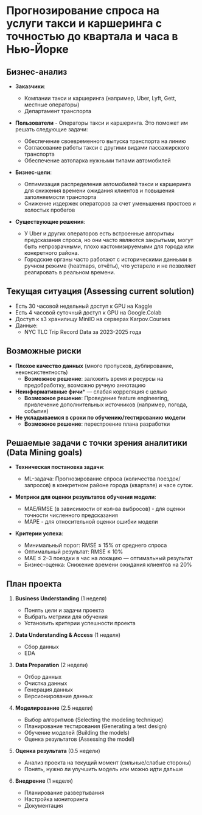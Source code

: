 # Прогнозирование спроса на услуги такси и каршеринга с точностью до квартала и часа в Нью-Йорке

## Бизнес-анализ

- **Заказчики**:
    - Компании такси и каршеринга (например, Uber, Lyft, Gett, местные операторы)
    - Департамент транспорта
- **Пользователи** - Операторы такси и каршеринга. Это поможет им решать
следующие задачи:
    - Обеспечение своевременного выпуска транспорта на линию
    - Согласование работы такси с другими видами пассажирского транспорта
    - Обеспечение автопарка нужными типами автомобилей

- **Бизнес-цели**:
    - Оптимизация распределения автомобилей такси и каршеринга для снижения времени ожидания клиентов и повышения заполняемости транспорта
    - Снижение издержек операторов за счет уменьшения простоев и холостых пробегов

- **Существующие решения**:
    - У Uber и других операторов есть встроенные алгоритмы предсказания спроса, но они часто являются закрытыми, могут быть непрозрачными, плохо кастомизируемыми для города или конкретного района.
    - Городские органы часто работают с историческими данными в ручном режиме (heatmaps, отчёты), что устарело и не позволяет реагировать в реальном времени. 


## Текущая ситуация (Assessing current solution)

- Есть 30 часовой недельный доступ к GPU на Kaggle
- Есть 4 часовой суточный доступ к GPU на Google.Colab
- Доступ к s3 хранилищу MiniIO на серверах Karpov.Courses
- Данные:
    - NYC TLC Trip Record Data за 2023-2025 года

## Возможные риски

- **Плохое качество данных** (много пропусков, дублирование, неконсистентность)
    - **Возможное решение**: заложить время и ресурсы на предобработку, возможно ручную аннотацию
- **Неинформативные фичи*** — слабая корреляция с целью
    - **Возможное решение**: Проведение feature engineering, привлечение дополнительных источников (например, погода, события)
- **Не укладываемся в сроки по обучению/тестированию модели**
    - **Возможное решение**: перестроение плана разработки

## Решаемые задачи с точки зрения аналитики (Data Mining goals)

- **Техническая постановка задачи**:
    - ML-задача: Прогнозирование спроса (количества поездок/запросов) в конкретном районе города (квартале) и часе суток.

- **Метрики для оценки результатов обучения модели**:
    - MAE/RMSE (в зависимости от кол-ва выбросов) - для оценки точности численного предсказания
    - MAPE - для относительной оценки ошибки модели

- **Критерии успеха**:
    - Минимальный порог: RMSE ≤ 15% от среднего спроса
    - Оптимальный результат: RMSE ≤ 10%
    - MAE ≤ 2–3 поездки в час на локацию — оптимальный результат
    - Бизнес-оценка: Снижение времени ожидания клиентов на 20%

## План проекта

1. **Business Understanding** (1 неделя)
    - Понять цели и задачи проекта
    - Выбрать метрики для обучения
    - Установить критерии успешности проекта

1. **Data Understanding & Access** (1 неделя)
    - Сбор данных
    - EDA

2. **Data Preparation** (2 недели)
    - Отбор данных
    - Очистка данных
    - Генерация данных
    - Версионирование данных

3. **Моделирование** (2.5 недели)
    - Выбор алгоритмов (Selecting the modeling technique)
    - Планирование тестирования (Generating a test design)
    - Обучение моделей (Building the models)
    - Оценка результатов (Assessing the model)

4. **Оценка результата** (0.5 недели)
    - Анализ проекта на текущий момент (сильные/слабые стороны)
    - Понять, нужно ли улучшить модель или можно идти дальше

5. **Внедрение** (1 неделя)
    - Планирование развертывания
    - Настройка мониторинга
    - Документация

